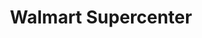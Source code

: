 ---
title: "Walmart Supercenter"
url: /chicago/walmart-supercenter-west-diversey-avenue/
shop: supermarket
---